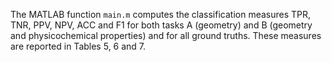 
The MATLAB function `main.m` computes the classification measures TPR, TNR, PPV, NPV, ACC and F1 for both tasks A (geometry) and B (geometry and physicochemical properties) and for all ground truths. These measures are reported in Tables 5, 6 and 7.
